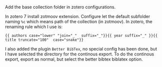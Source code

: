Add the base collection folder in zotero configurations.

In zotero 7 install zotmoov extension. Configure let the default subfolder naming `%c` which means path of the collection (in zotmoov). In zotero, the renaming rule which I use is:

```
{{ authors case="lower" "join="_"  suffix="_"}}{{ year suffix="_" }}{{ title truncate="100"  case="snake"}}
```

I also added the plugin `Better BibTex`, no special config has been done, but I have selected the directory for the continous export. To do the continous export, export as normal, but select the better bibtex biblatex option.

